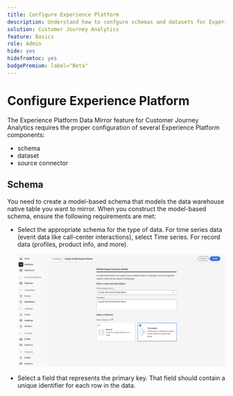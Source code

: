 ```yaml
---
title: Configure Experience Platform
description: Understand how to confgure schemas and datasets for Experience Platform Data Mirror for Customer Journey Analytics
solution: Customer Journey Analytics
feature: Basics
role: Admin
hide: yes
hidefromtoc: yes
badgePremium: label="Beta"
---
```

# Configure Experience Platform

The Experience Platform Data Mirror feature for Customer Journey Analytics requires the proper configuration of several Experience Platform components:

* schema
* dataset
* source connector

## Schema

You need to create a model-based schema that models the data warehouse native table you want to mirror. When you construct the model-based schema, ensure the following requirements are met:

* Select the appropriate schema for the type of data. For time series data (event data like call-center interactions), select Time series. For record data (profiles, product info, and more).
  
  ![Create schema](assets/platform-schema-create.png)

* Select a field that represents the primary key. That field should contain a unique identifier for each row in the data.

